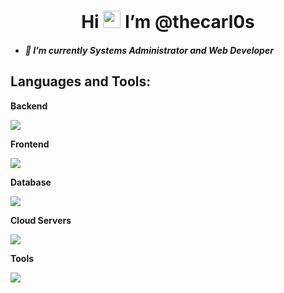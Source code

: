 <h1 align="center">Hi <img src="https://media.giphy.com/media/hvRJCLFzcasrR4ia7z/giphy.gif" width="28"> I’m @thecarl0s</h1>


<h5>
  
  - 🔭 I’m currently Systems Administrator and Web Developer

</h5>
  
## Languages and Tools:

**Backend**

<img align="center" src="https://skillicons.dev/icons?i=php,java" />

**Frontend**

<img align="center" src="https://skillicons.dev/icons?i=js,bootstrap,html,css,jquery" />

**Database**

<img align="center" src="https://skillicons.dev/icons?i=mysql,postgresql" />

**Cloud Servers**

<img align="center" src="https://skillicons.dev/icons?i=aws,gcp,azure,cloudflare,nginx," />

**Tools**

<img align="center" src="https://skillicons.dev/icons?i=git,github,linux,vscode,sublime,windows,putty" />
